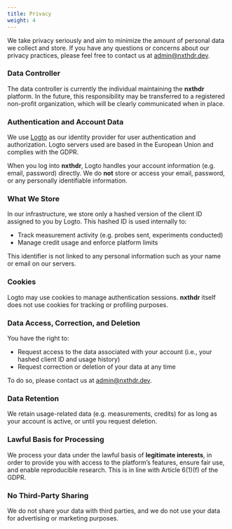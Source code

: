 ```yaml
---
title: Privacy
weight: 4
---
```


We take privacy seriously and aim to minimize the amount of personal data we collect and store. If you have any questions or concerns about our privacy practices, please feel free to contact us at [admin@nxthdr.dev](mailto:admin@nxthdr.dev).

### Data Controller

The data controller is currently the individual maintaining the **nxthdr** platform. In the future, this responsibility may be transferred to a registered non-profit organization, which will be clearly communicated when in place.

### Authentication and Account Data

We use [Logto](https://logto.io/) as our identity provider for user authentication and authorization. Logto servers used are based in the European Union and complies with the GDPR.

When you log into **nxthdr**, Logto handles your account information (e.g. email, password) directly. We do **not** store or access your email, password, or any personally identifiable information.

### What We Store

In our infrastructure, we store only a hashed version of the client ID assigned to you by Logto. This hashed ID is used internally to:

* Track measurement activity (e.g. probes sent, experiments conducted)
* Manage credit usage and enforce platform limits

This identifier is not linked to any personal information such as your name or email on our servers.

### Cookies

Logto may use cookies to manage authentication sessions. **nxthdr** itself does not use cookies for tracking or profiling purposes.

### Data Access, Correction, and Deletion

You have the right to:

* Request access to the data associated with your account (i.e., your hashed client ID and usage history)
* Request correction or deletion of your data at any time

To do so, please contact us at [admin@nxthdr.dev](mailto:admin@nxthdr.dev).

### Data Retention

We retain usage-related data (e.g. measurements, credits) for as long as your account is active, or until you request deletion.

### Lawful Basis for Processing

We process your data under the lawful basis of **legitimate interests**, in order to provide you with access to the platform’s features, ensure fair use, and enable reproducible research. This is in line with Article 6(1)(f) of the GDPR.

### No Third-Party Sharing

We do not share your data with third parties, and we do not use your data for advertising or marketing purposes.
